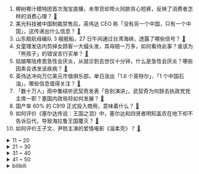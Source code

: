 1. 椰树椰汁模特团首次淘宝直播，未带货却带火同款背心短裤，反映了消费者怎样的消费心理？ [:link:](https://www.zhihu.com/question/603161031)
2. 美光科技被中国制裁禁售后，英伟达 CEO 称「没有另一个中国，只有一个中国」，这传递出什么信息？ [:link:](https://www.zhihu.com/question/602921030)
3. 山东舰航母编队 3 艘舰船，27 日午间通过台湾海峡，透露了哪些信号？ [:link:](https://www.zhihu.com/question/603320386)
4. 女童理发店内剪掉女顾客一大撮头发，其母赔一万多，如何看待此事？谁该为「熊孩子」的错误言行买单？ [:link:](https://www.zhihu.com/question/603155943)
5. 姑娘喉咙疼患急性会厌炎，从就诊到去世仅十分钟，什么是急性会厌炎？哪些因素会诱发该疾病？ [:link:](https://www.zhihu.com/question/603275623)
6. 英伟达冲向万亿美元市值俱乐部，单日涨出「1.6 个英特尔」、「1 个中国石油」，哪些信息值得关注？ [:link:](https://www.zhihu.com/question/603327119)
7. 「数十万人」雨中集结听武契奇发表「告别演讲」，武契奇为何辞去执政党党主席一职？塞国内政局将如何发展？ [:link:](https://www.zhihu.com/question/603283312)
8. 国产率 60% 的 C919 正式投入商用，意味着什么？ [:link:](https://www.zhihu.com/question/603289064)
9. 如何评价《塞尔达传说：王国之泪》中，塞尔达和四贤者明知盖农在地下却不告诉后代，导致海拉鲁王国覆灭？ [:link:](https://www.zhihu.com/question/600944248)
10. 如何评价王子文、尹昉主演的爱情电影《温柔壳》？ [:link:](https://www.zhihu.com/question/601084728)
<details>
<summary>11 ~ 20</summary>

11. 孤独会逐渐“毁掉”你的大脑吗？ [:link:](https://www.zhihu.com/question/589043086)
12. 现实中真的有父母不爱自己的孩子吗？ [:link:](https://www.zhihu.com/question/315857666)
13. 心情不好时怎么自愈? [:link:](https://www.zhihu.com/question/592644799)
14. 2023年最值得女生入手的轻薄笔记本电脑有哪些？ [:link:](https://www.zhihu.com/question/598778706)
15. 机械键盘黑轴、青轴、红轴、茶轴的最根本区别是什么？不同轴体为什么会有不同的手感？ [:link:](https://www.zhihu.com/question/602999546)
16. 人人都渴望财富自由，假设全社会90%的人都实现了财富自由，那么社会将会变成什么样子？ [:link:](https://www.zhihu.com/question/599795565)
17. 王文涛会见美国贸易代表戴琪，就美对华经贸政策等重点问题提出关切，哪些信息值得关注？ [:link:](https://www.zhihu.com/question/603287949)
18. 人到中年，明白了哪些道理？ [:link:](https://www.zhihu.com/question/575159382)
19. 犯罪中止自动放弃，且没有造成损害的，为什么会免除法律上的处罚？ [:link:](https://www.zhihu.com/question/599101847)
20. 东北为什么有铝盒饭？ [:link:](https://www.zhihu.com/question/602991544)
</details>
<details>
<summary>21 ~ 30</summary>

21. 如今各公司动辄大量裁员，真的能从根本上解决公司的发展问题吗？ [:link:](https://www.zhihu.com/question/602975530)
22. 数学系博士生刚开始做研究，感到很艰难、无所适从怎么办？ [:link:](https://www.zhihu.com/question/560808682)
23. 如何评价男生买相机镜头这类数码产品时各种纠结，困难程度甚至堪比女生挑美妆？ [:link:](https://www.zhihu.com/question/602950594)
24. 特斯拉 100GB 数据据称泄露，涉及马斯克社保号码和员工工资，哪些信息值得关注？ [:link:](https://www.zhihu.com/question/603292503)
25. 有什么让职人效率飞升的硬件？ [:link:](https://www.zhihu.com/question/30796158)
26. 「世界」号火箭第三次发射取得成功，尹锡悦称韩国已是航天强国，如何评价韩国的航天水平？ [:link:](https://www.zhihu.com/question/603113520)
27. 美债违约进入倒计时，为何中国却突然增持 205 亿美债？当前增持美债对我国有何利弊？ [:link:](https://www.zhihu.com/question/602981090)
28. 你有登上或近距离接触军舰的经历吗？ [:link:](https://www.zhihu.com/question/603120923)
29. 有没有含金量高且颜色更素雅的黄金首饰？ [:link:](https://www.zhihu.com/question/599705897)
30. 为何只有图片描绘公的成年古猿演化成智人的过程，而从没有图片描绘母的成年古猿携带幼崽演化智人的过程呢？ [:link:](https://www.zhihu.com/question/552387727)
</details>
<details>
<summary>31 ~ 40</summary>

31. 为什么孩子总和我对着干? [:link:](https://www.zhihu.com/question/598462452)
32. 24考研考研政治究竟啥时候开始复习? [:link:](https://www.zhihu.com/question/589463148)
33. 《崩坏：星穹铁道》智识系角色的现状如何？ [:link:](https://www.zhihu.com/question/602725329)
34. C919 商业化首飞，这具有哪些意义？哪些信息值得关注? [:link:](https://www.zhihu.com/question/603314923)
35. 1-4 月份全国规模以上工业企业利润同比下降 20.6%，背后原因有哪些？这一数据说明了什么？ [:link:](https://www.zhihu.com/question/603282396)
36. 皮蓬称「在我来公牛前，乔丹是糟糕的球员」，如何评价皮蓬的此番言论？ [:link:](https://www.zhihu.com/question/603292171)
37. 为什么歌手唱歌，音高有微小偏移颤动，会觉得有感情好听，过准了反而怪异，有什么作曲理论可解释这点吗？ [:link:](https://www.zhihu.com/question/510931489)
38. 给你五百万，但是余生都有一只打不死困不住的苍蝇在你一米内嗡嗡的飞，飞累了还会停你身上搓手，你愿意吗？ [:link:](https://www.zhihu.com/question/602515277)
39. 外交部回应乌克兰危机根源，表示其本质是欧洲安全治理矛盾的大爆发，如何理解这一表态？ [:link:](https://www.zhihu.com/question/602954282)
40. 日语里还有哪些像“サボる”一样构词奇特的动词？ [:link:](https://www.zhihu.com/question/594667185)
</details>
<details>
<summary>41 ~ 50</summary>

41. 如何让腹部瘦下去？ [:link:](https://www.zhihu.com/question/595899980)
42. 对你来说，人的一生最重要的是什么？ [:link:](https://www.zhihu.com/question/603109541)
43. 「蛇头」发布豪车美女等短视频，诱骗人偷渡境外从事高薪工作，部分沦为电诈公司工具人，如何看待该诱骗方式？ [:link:](https://www.zhihu.com/question/602547283)
44. 如何评价「浪姐 4」《乘风 2023》的二公舞台（下）？ [:link:](https://www.zhihu.com/question/603295559)
45. 韩国担心美「芯片法案」中的涉华限制使韩企负担过重，要求美方重新审视标准，如何看待此事？美方会同意吗？ [:link:](https://www.zhihu.com/question/603145768)
46. 什么事是你辞职后明白的？ [:link:](https://www.zhihu.com/question/53293880)
47. 同事工作总带着情绪，说话夹枪带棒，我能不能也翻脸？ [:link:](https://www.zhihu.com/question/600378355)
48. 巴菲特考虑加码日股投资，已增持日本五大商社股份至 7.4%，称经营者做出了很好的判断，透露了哪些信息？ [:link:](https://www.zhihu.com/question/595164415)
49. 如何看待《塞尔达传说：王国之泪》发布 1.1.2 更新，修复了材料复制 的BUG？ [:link:](https://www.zhihu.com/question/603143348)
50. 「分区存储」的冰箱，真的值得买吗? [:link:](https://www.zhihu.com/question/603235433)
</details><details>
<summary>bilibili</summary>

</details>